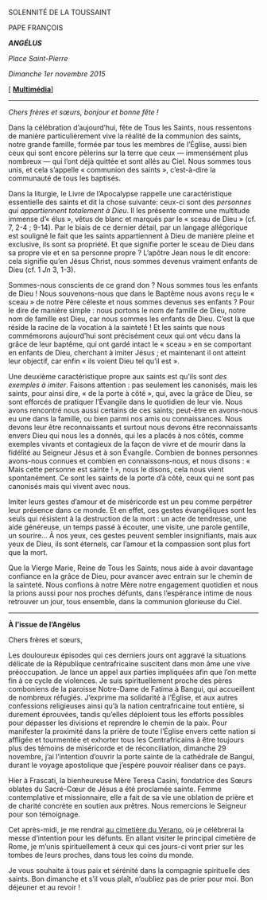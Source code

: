 SOLENNITÉ DE LA TOUSSAINT

PAPE FRANÇOIS

***ANGÉLUS***

*Place Saint-Pierre*

*Dimanche 1er novembre 2015*

\[ **[Multimédia](http://w2.vatican.va/content/francesco/fr/events/event.dir.html/content/vaticanevents/fr/2015/11/1/angelus.html)**\]

* * *

*Chers frères et sœurs, bonjour et bonne fête !*

Dans la célébration d’aujourd’hui, fête de Tous les Saints, nous ressentons de manière particulièrement vive la réalité de la communion des saints, notre grande famille, formée par tous les membres de l’Église, aussi bien ceux qui sont encore pèlerins sur la terre que ceux — immensément plus nombreux — qui l’ont déjà quittée et sont allés au Ciel. Nous sommes tous unis, et cela s’appelle « communion des saints », c’est-à-dire la communauté de tous les baptisés.

Dans la liturgie, le Livre de l’Apocalypse rappelle une caractéristique essentielle des saints et dit la chose suivante: ceux-ci sont des *personnes qui appartiennent totalement à Dieu*. Il les présente comme une multitude immense d’« élus », vêtus de blanc et marqués par le « sceau de Dieu » (cf. 7, 2-4 ; 9-14). Par le biais de ce dernier détail, par un langage allégorique est souligné le fait que les saints appartiennent à Dieu de manière pleine et exclusive, ils sont sa propriété. Et que signifie porter le sceau de Dieu dans sa propre vie et en sa personne propre ? L’apôtre Jean nous le dit encore: cela signifie qu’en Jésus Christ, nous sommes devenus vraiment enfants de Dieu (cf. 1 *Jn* 3, 1-3).

Sommes-nous conscients de ce grand don ? Nous sommes tous les enfants de Dieu ! Nous souvenons-nous que dans le Baptême nous avons reçu le « sceau » de notre Père céleste et nous sommes devenus ses enfants ? Pour le dire de manière simple : nous portons le nom de famille de Dieu, notre nom de famille est Dieu, car nous sommes les enfants de Dieu. C’est là que réside la racine de la vocation à la sainteté ! Et les saints que nous commémorons aujourd’hui sont précisément ceux qui ont vécu dans la grâce de leur baptême, qui ont gardé intact le « sceau » en se comportant en enfants de Dieu, cherchant à imiter Jésus ; et maintenant il ont atteint leur objectif, car enfin « ils voient Dieu tel qu’il est ».

Une deuxième caractéristique propre aux saints est qu’ils sont *des exemples à imiter*. Faisons attention : pas seulement les canonisés, mais les saints, pour ainsi dire, « de la porte à côté », qui, avec la grâce de Dieu, se sont efforcés de pratiquer l’Évangile dans le quotidien de leur vie. Nous avons rencontré nous aussi certains de ces saints; peut-être en avons-nous eu une dans la famille, ou bien parmi nos amis ou connaissances. Nous devons leur être reconnaissants et surtout nous devons être reconnaissants envers Dieu qui nous les a donnés, qui les a placés à nos côtés, comme exemples vivants et contagieux de la façon de vivre et de mourir dans la fidélité au Seigneur Jésus et à son Évangile. Combien de bonnes personnes avons-nous connues et combien en connaissons-nous, et nous disons : « Mais cette personne est sainte ! », nous le disons, cela nous vient spontanément. Ce sont les saints de la porte d’à côté, ceux qui ne sont pas canonisés mais qui vivent avec nous.

Imiter leurs gestes d’amour et de miséricorde est un peu comme perpétrer leur présence dans ce monde. Et en effet, ces gestes évangéliques sont les seuls qui résistent à la destruction de la mort : un acte de tendresse, une aide généreuse, un temps passé à écouter, une visite, une parole gentille, un sourire... À nos yeux, ces gestes peuvent sembler insignifiants, mais aux yeux de Dieu, ils sont éternels, car l’amour et la compassion sont plus fort que la mort.

Que la Vierge Marie, Reine de Tous les Saints, nous aide à avoir davantage confiance en la grâce de Dieu, pour avancer avec entrain sur le chemin de la sainteté. Nous confions à notre Mère notre engagement quotidien et nous la prions aussi pour nos proches défunts, dans l’espérance intime de nous retrouver un jour, tous ensemble, dans la communion glorieuse du Ciel.

* * *

**À l’issue de l’Angélus**

Chers frères et sœurs,

Les douloureux épisodes qui ces derniers jours ont aggravé la situations délicate de la République centrafricaine suscitent dans mon âme une vive préoccupation. Je lance un appel aux parties impliquées afin que l’on mette fin à ce cycle de violences. Je suis spirituellement proche des pères comboniens de la paroisse Notre-Dame de Fatima à Bangui, qui accueillent de nombreux réfugiés. J’exprime ma solidarité à l’Église, et aux autres confessions religieuses ainsi qu’à la nation centrafricaine tout entière, si durement éprouvées, tandis qu’elles déploient tous les efforts possibles pour dépasser les divisions et reprendre le chemin de la paix. Pour manifester la proximité dans la prière de toute l’Église envers cette nation si affligée et tourmentée et exhorter tous les Centrafricains à être toujours plus des témoins de miséricorde et de réconciliation, dimanche 29 novembre, j’ai l’intention d’ouvrir la porte sainte de la cathédrale de Bangui, durant le voyage apostolique que j’espère pouvoir réaliser dans ce pays.

Hier à Frascati, la bienheureuse Mère Teresa Casini, fondatrice des Sœurs oblates du Sacré-Cœur de Jésus a été proclamée sainte. Femme contemplative et missionnaire, elle a fait de sa vie une oblation de prière et de charité concrète en soutien aux prêtres. Nous remercions le Seigneur pour son témoignage.

Cet après-midi, je me rendrai [au cimetière du Verano](http://w2.vatican.va/content/francesco/fr/events/event.dir.html/content/vaticanevents/fr/2015/11/1/omeliaverano.html), où je célébrerai la messe d’intention pour les défunts. En allant visiter le principal cimetière de Rome, je m’unis spirituellement à ceux qui ces jours-ci vont prier sur les tombes de leurs proches, dans tous les coins du monde.

Je vous souhaite à tous paix et sérénité dans la compagnie spirituelle des saints. Bon dimanche et s’il vous plaît, n’oubliez pas de prier pour moi. Bon déjeuner et au revoir !